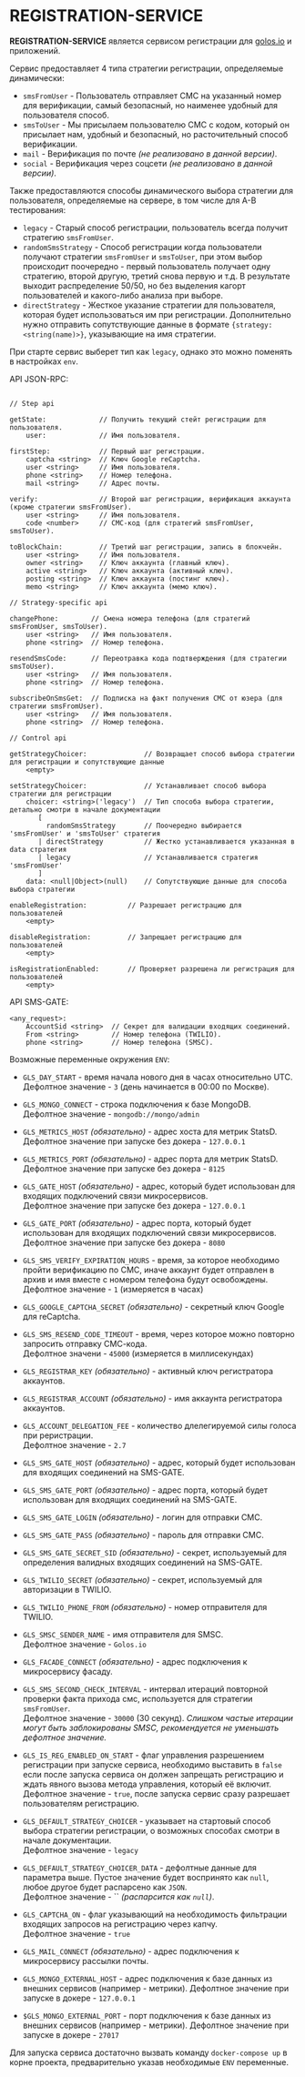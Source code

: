 # REGISTRATION-SERVICE

**REGISTRATION-SERVICE** является сервисом регистрации для [golos.io](https://golos.io) и приложений.

Сервис предоставляет 4 типа стратегии регистрации, определяемые динамически:
 
 - `smsFromUser` - Пользователь отправляет СМС на указанный номер для верификации, самый безопасный, но наименее удобный для пользователя способ.
 - `smsToUser` - Мы присылаем пользователю СМС с кодом, который он присылает нам, удобный и безопасный, но расточительный способ верификации.
 - `mail` - Верификация по почте *(не реализовано в данной версии)*.
 - `social` - Верификация через соцсети *(не реализовано в данной версии)*.

Также предоставляются способы динамического выбора стратегии для пользователя, определяемые на сервере, в том числе для A-B тестирования:
 - `legacy` - Старый способ регистрации, пользователь всегда получит стратегию `smsFromUser`.
 - `randomSmsStrategy` - Способ регистрации когда пользователи получают стратегии `smsFromUser` и `smsToUser`,
 при этом выбор происходит поочередно - первый пользователь получает одну стратегию, второй другую, третий снова первую и т.д.
 В результате выходит распределение 50/50, но без выделения кагорт пользователей и какого-либо анализа при выборе.
 - `directStrategy` - Жесткое указание стратегии для пользователя, которая будет использоваться им при регистрации.
 Дополнительно нужно отправить сопутствующие данные в формате `{strategy: <string(name)>}`, указывающие на имя стратегии.
 
При старте сервис выберет тип как `legacy`, однако это можно поменять в настройках `env`.  
 
API JSON-RPC:

 ```
 
 // Step api
 
 getState:             // Получить текущий стейт регистрации для пользователя.
     user:             // Имя пользователя.
 
 firstStep:            // Первый шаг регистрации.
     captcha <string>  // Ключ Google reCaptcha.
     user <string>     // Имя пользователя.
     phone <string>    // Номер телефона.
     mail <string>     // Адрес почты.
     
 verify:               // Второй шаг регистрации, верификация аккаунта (кроме стратегии smsFromUser).
     user <string>     // Имя пользователя.
     code <number>     // СМС-код (для стратегий smsFromUser, smsToUser).
     
 toBlockChain:         // Третий шаг регистрации, запись в блокчейн.
     user <string>     // Имя пользователя.
     owner <string>    // Ключ аккаунта (главный ключ).
     active <string>   // Ключ аккаунта (активный ключ).
     posting <string>  // Ключ аккаунта (постинг ключ).
     memo <string>     // Ключ аккаунта (мемо ключ).
     
 // Strategy-specific api    
     
 changePhone:        // Смена номера телефона (для стратегий smsFromUser, smsToUser).
     user <string>   // Имя пользователя.
     phone <string>  // Номер телефона.
     
 resendSmsCode:      // Переотравка кода подтверждения (для стратегии smsToUser).
     user <string>   // Имя пользователя.
     phone <string>  // Номер телефона.
     
 subscribeOnSmsGet:  // Подписка на факт получения СМС от юзера (для стратегии smsFromUser).
     user <string>   // Имя пользователя.
     phone <string>  // Номер телефона. 
     
 // Control api    
 
 getStrategyChoicer:              // Возвращает способ выбора стратегии для регистрации и сопутствующие данные
     <empty>
     
 setStrategyChoicer:              // Устанавливает способ выбора стратегии для регистрации
     choicer: <string>('legacy')  // Тип способа выбора стратегии, детально смотри в начале документации          
        [
          randomSmsStrategy       // Поочередно выбирается 'smsFromUser' и 'smsToUser' стратегия
        | directStrategy          // Жестко устанавливается указанная в data стратегия
        | legacy                  // Устанавливается стратегия 'smsFromUser'
        ]   
     data: <null|Object>(null)    // Сопутствующие данные для способа выбора стратегии
 
 enableRegistration:          // Разрешает регистрацию для пользователей
     <empty>
 
 disableRegistration:         // Запрещает регистрацию для пользователей
     <empty>
 
 isRegistrationEnabled:       // Проверяет разрешена ли регистрация для пользователей
     <empty>    
 ```

API SMS-GATE:

 ```
 <any_request>:
     AccountSid <string>  // Секрет для валидации входящих соединений.
     From <string>        // Номер телефона (TWILIO).
     phone <string>       // Номер телефона (SMSC). 
 ```

Возможные переменные окружения `ENV`:

  - `GLS_DAY_START` - время начала нового дня в часах относительно UTC.  
   Дефолтное значение - `3` (день начинается в 00:00 по Москве).
  
  - `GLS_MONGO_CONNECT` - строка подключения к базе MongoDB.  
   Дефолтное значение - `mongodb://mongo/admin`
  
  - `GLS_METRICS_HOST` *(обязательно)* - адрес хоста для метрик StatsD.   
   Дефолтное значение при запуске без докера - `127.0.0.1`
  
  - `GLS_METRICS_PORT` *(обязательно)* - адрес порта для метрик StatsD.  
   Дефолтное значение при запуске без докера - `8125`
  
  - `GLS_GATE_HOST` *(обязательно)* - адрес, который будет использован для входящих подключений связи микросервисов.  
   Дефолтное значение при запуске без докера - `127.0.0.1`
  
  - `GLS_GATE_PORT` *(обязательно)* - адрес порта, который будет использован для входящих подключений связи микросервисов.  
   Дефолтное значение при запуске без докера - `8080`
  
  - `GLS_SMS_VERIFY_EXPIRATION_HOURS` - время, за которое необходимо пройти верификацию по СМС, иначе аккаунт будет отправлен в архив и имя вместе с номером телефона будут освобождены.   
   Дефолтное значение - `1` (измеряется в часах)
  
  - `GLS_GOOGLE_CAPTCHA_SECRET` *(обязательно)* - секретный ключ Google для reCaptcha.
  
  - `GLS_SMS_RESEND_CODE_TIMEOUT` - время, через которое можно повторно запросить отправку СМС-кода.  
   Дефолтное значени - `45000` (измеряется в миллисекундах)
  
  - `GLS_REGISTRAR_KEY` *(обязательно)* - активный ключ регистратора аккаунтов.
  
  - `GLS_REGISTRAR_ACCOUNT` *(обязательно)* - имя аккаунта регистратора аккаунтов.
  
  - `GLS_ACCOUNT_DELEGATION_FEE` - количество длелегируемой силы голоса при реристрации.  
   Дефолтное значение - `2.7`
  
  - `GLS_SMS_GATE_HOST` *(обязательно)* - адрес, который будет использован для входящих соединений на SMS-GATE.
  
  - `GLS_SMS_GATE_PORT` *(обязательно)* - адрес порта, который будет использован для входящих соединений на SMS-GATE.
  
  - `GLS_SMS_GATE_LOGIN` *(обязательно)* - логин для отправки СМС.
  
  - `GLS_SMS_GATE_PASS` *(обязательно)* - пароль для отправки СМС.
                                                                                                                              
  - `GLS_SMS_GATE_SECRET_SID` *(обязательно)* - секрет, используемый для определения валидных входящих соединений на SMS-GATE.
  
  - `GLS_TWILIO_SECRET` *(обязательно)* - секрет, используемый для авторизации в TWILIO.
  
  - `GLS_TWILIO_PHONE_FROM` *(обязательно)* - номер отправителя для TWILIO.
  
  - `GLS_SMSC_SENDER_NAME` - имя отправителя для SMSC.  
   Дефолтное значение - `Golos.io`
   
  - `GLS_FACADE_CONNECT` *(обязательно)* - адрес подключения к микросервису фасаду.
  
  - `GLS_SMS_SECOND_CHECK_INTERVAL` - интервал итераций повторной проверки факта прихода смс, используется для стратегии `smsFromUser`.  
   Дефолтное значение - `30000` (30 секунд). *Слишком частые итерации могут быть заблокированы SMSC, рекомендуется не уменьшать дефолтное значение.*
   
  - `GLS_IS_REG_ENABLED_ON_START` - флаг управления разрешением регистрации при запуске сервиса, необходимо выставить в `false` если после запуска сервиса он должен запрещать регистрацию и ждать явного вызова метода управления, который её включит.  
    Дефолтное значение - `true`, после запуска сервис сразу разрешает пользователям регистрацию.
    
  - `GLS_DEFAULT_STRATEGY_CHOICER` - указывает на стартовый способ выбора стратегии регистрации, о возможных способах смотри в начале документации.  
    Дефолтное значение - `legacy` 
    
  - `GLS_DEFAULT_STRATEGY_CHOICER_DATA` - дефолтные данные для параметра выше. Пустое значение будет воспринято как `null`, любое другое будет распарсено как `JSON`.  
    Дефолтное значение - `` *(распарсится как `null`)*.
    
  - `GLS_CAPTCHA_ON` - флаг указывающий на необходимость фильтрации входящих запросов на регистрацию через капчу.  
    Дефолтное значение - `true`   
    
  - `GLS_MAIL_CONNECT` *(обязательно)* - адрес подключения к микросервису рассылки почты.
  
  - `GLS_MONGO_EXTERNAL_HOST` - адрес подключения к базе данных из внешних сервисов (например - метрики).
   Дефолтное значение при запуске в докере - `127.0.0.1`
   
  - `$GLS_MONGO_EXTERNAL_PORT` - порт подключения к базе данных из внешних сервисов (например - метрики).
   Дефолтное значение при запуске в докере - `27017` 
 
Для запуска сервиса достаточно вызвать команду `docker-compose up` в корне проекта, предварительно указав
необходимые `ENV` переменные. 
